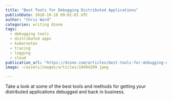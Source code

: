 ```yaml
---
title: "Best Tools for Debugging Distributed Applications"
publishDate: 2018-10-18 09:01:01 UTC
author: "Chris Ward"
categories: writing dzone
tags:
  - debugging tools
  - distributed apps
  - kubernetes
  - tracing
  - logging
  - cloud
publication_url: "https://dzone.com/articles/best-tools-for-debugging-distributed-applications"
image: ~/assets/images/articles/10494209.jpeg

---
```

Take a look at some of the best tools and methods for getting your distributed applications debugged and back in business.

